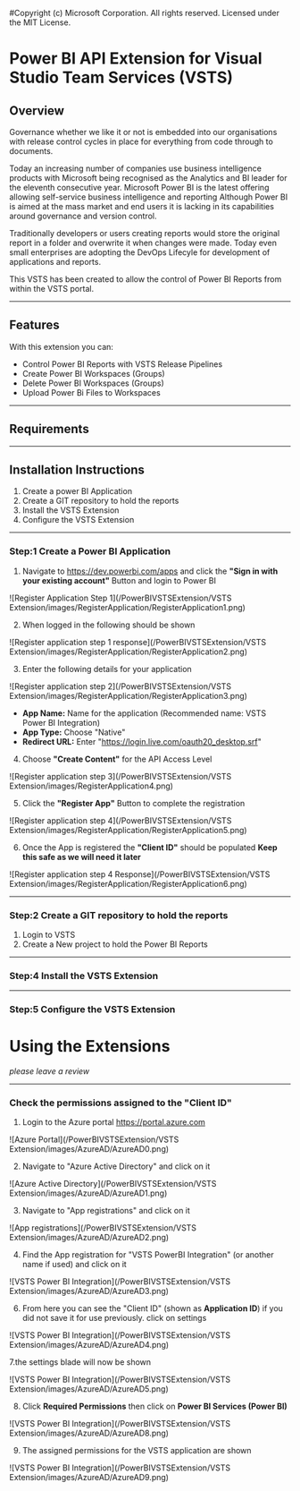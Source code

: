#Copyright (c) Microsoft Corporation. All rights reserved. Licensed under the MIT License.
# Power BI API Extension for Visual Studio Team Services (VSTS)

## Overview
Governance whether we like it or not is embedded into our organisations with release control cycles in place for everything from code through to documents.
  
Today an increasing number of companies use business intelligence products with Microsoft being recognised as the Analytics and BI leader for the eleventh consecutive year.
Microsoft Power BI is the latest offering allowing self-service business intelligence and reporting
Although Power BI is aimed at the mass market and end users it is lacking in its capabilities around governance and version control.

Traditionally developers or users creating reports would store the original report in a folder and overwrite it when changes were made.  Today even small enterprises are adopting the DevOps Lifecyle for development of applications and reports.

This VSTS has been created to allow the control of Power BI Reports from within the VSTS portal.
***

## Features
With this extension you can:
* Control Power BI Reports with VSTS Release Pipelines
* Create Power BI Workspaces (Groups)
* Delete Power BI Workspaces (Groups)
* Upload Power Bi Files to Workspaces
***

## Requirements

***

## Installation Instructions
1. Create a power BI Application
2. Create a GIT repository to hold the reports
4. Install the VSTS Extension
5. Configure the VSTS Extension
***

### Step:1 Create a Power BI Application
1. Navigate to https://dev.powerbi.com/apps and click the **"Sign in with your existing account"** Button and login to Power BI

![Register Application Step 1](/PowerBIVSTSExtension/VSTS Extension/images/RegisterApplication/RegisterApplication1.png)

2. When logged in the following should be shown

![Register application step 1 response](/PowerBIVSTSExtension/VSTS Extension/images/RegisterApplication/RegisterApplication2.png)

3. Enter the following details for your application

![Register application step 2](/PowerBIVSTSExtension/VSTS Extension/images/RegisterApplication/RegisterApplication3.png)
* **App Name:** Name for the application (Recommended name: VSTS Power BI Integration)
* **App Type:** Choose "Native"
* **Redirect URL:** Enter "https://login.live.com/oauth20_desktop.srf"

4. Choose **"Create Content"** for the API Access Level

![Register application step 3](/PowerBIVSTSExtension/VSTS Extension/images/RegisterApplication4.png)

5. Click the **"Register App"** Button to complete the registration

![Register application step 4](/PowerBIVSTSExtension/VSTS Extension/images/RegisterApplication/RegisterApplication5.png)

6. Once the App is registered the **"Client ID"** should be populated __Keep this safe as we will need it later__

![Register application step 4 Response](/PowerBIVSTSExtension/VSTS Extension/images/RegisterApplication/RegisterApplication6.png)
***

### Step:2 Create a GIT repository to hold the reports
1.	Login to VSTS
2.	Create a New project to hold the Power BI Reports

***

### Step:4 Install the VSTS Extension

***
### Step:5 Configure the VSTS Extension


# Using the Extensions
*please leave a review*
***

### Check the permissions assigned to the "Client ID"
1. Login to the Azure portal https://portal.azure.com

![Azure Portal](/PowerBIVSTSExtension/VSTS Extension/images/AzureAD/AzureAD0.png)

2. Navigate to "Azure Active Directory" and click on it

![Azure Active Directory](/PowerBIVSTSExtension/VSTS Extension/images/AzureAD/AzureAD1.png)

3. Navigate to "App registrations" and click on it

![App registrations](/PowerBIVSTSExtension/VSTS Extension/images/AzureAD/AzureAD2.png)

4. Find the App registration for "VSTS PowerBI Integration" (or another name if used) and click on it

![VSTS Power BI Integration](/PowerBIVSTSExtension/VSTS Extension/images/AzureAD/AzureAD3.png)

6. From here you can see the "Client ID" (shown as **Application ID**) if you did not save it for use previously. click on settings


![VSTS Power BI Integration](/PowerBIVSTSExtension/VSTS Extension/images/AzureAD/AzureAD4.png)

7.the settings blade will now be shown

![VSTS Power BI Integration](/PowerBIVSTSExtension/VSTS Extension/images/AzureAD/AzureAD5.png)

8. Click **Required Permissions** then click on **Power BI Services (Power BI)**

![VSTS Power BI Integration](/PowerBIVSTSExtension/VSTS Extension/images/AzureAD/AzureAD8.png)

9. The assigned permissions for the VSTS application are shown

![VSTS Power BI Integration](/PowerBIVSTSExtension/VSTS Extension/images/AzureAD/AzureAD9.png)


